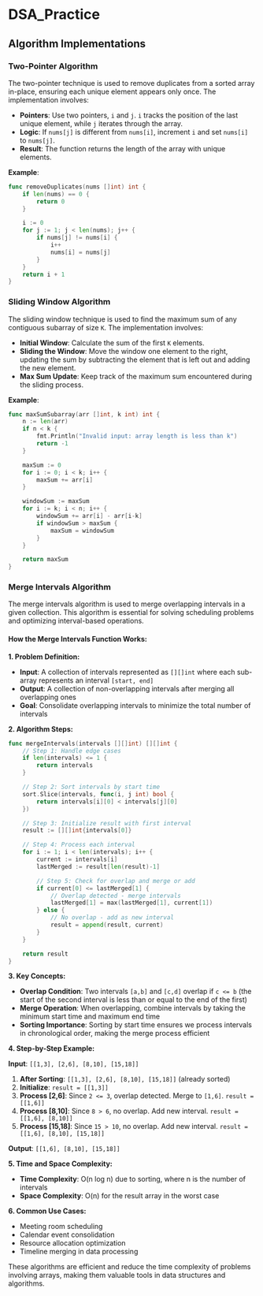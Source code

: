 # DSA_Practice

## Algorithm Implementations

### Two-Pointer Algorithm

The two-pointer technique is used to remove duplicates from a sorted array in-place, ensuring each unique element appears only once. The implementation involves:

- **Pointers**: Use two pointers, `i` and `j`. `i` tracks the position of the last unique element, while `j` iterates through the array.
- **Logic**: If `nums[j]` is different from `nums[i]`, increment `i` and set `nums[i]` to `nums[j]`.
- **Result**: The function returns the length of the array with unique elements.

**Example**:
```go
func removeDuplicates(nums []int) int {
    if len(nums) == 0 {
        return 0
    }

    i := 0
    for j := 1; j < len(nums); j++ {
        if nums[j] != nums[i] {
            i++
            nums[i] = nums[j]
        }
    }
    return i + 1
}
```

### Sliding Window Algorithm

The sliding window technique is used to find the maximum sum of any contiguous subarray of size `K`. The implementation involves:

- **Initial Window**: Calculate the sum of the first `K` elements.
- **Sliding the Window**: Move the window one element to the right, updating the sum by subtracting the element that is left out and adding the new element.
- **Max Sum Update**: Keep track of the maximum sum encountered during the sliding process.

**Example**:
```go
func maxSumSubarray(arr []int, k int) int {
    n := len(arr)
    if n < k {
        fmt.Println("Invalid input: array length is less than k")
        return -1
    }

    maxSum := 0
    for i := 0; i < k; i++ {
        maxSum += arr[i]
    }

    windowSum := maxSum
    for i := k; i < n; i++ {
        windowSum += arr[i] - arr[i-k]
        if windowSum > maxSum {
            maxSum = windowSum
        }
    }

    return maxSum
}
```

### Merge Intervals Algorithm

The merge intervals algorithm is used to merge overlapping intervals in a given collection. This algorithm is essential for solving scheduling problems and optimizing interval-based operations.

#### How the Merge Intervals Function Works:

**1. Problem Definition:**
- **Input**: A collection of intervals represented as `[][]int` where each sub-array represents an interval `[start, end]`
- **Output**: A collection of non-overlapping intervals after merging all overlapping ones
- **Goal**: Consolidate overlapping intervals to minimize the total number of intervals

**2. Algorithm Steps:**

```go
func mergeIntervals(intervals [][]int) [][]int {
    // Step 1: Handle edge cases
    if len(intervals) <= 1 {
        return intervals
    }

    // Step 2: Sort intervals by start time
    sort.Slice(intervals, func(i, j int) bool {
        return intervals[i][0] < intervals[j][0]
    })

    // Step 3: Initialize result with first interval
    result := [][]int{intervals[0]}

    // Step 4: Process each interval
    for i := 1; i < len(intervals); i++ {
        current := intervals[i]
        lastMerged := result[len(result)-1]

        // Step 5: Check for overlap and merge or add
        if current[0] <= lastMerged[1] {
            // Overlap detected - merge intervals
            lastMerged[1] = max(lastMerged[1], current[1])
        } else {
            // No overlap - add as new interval
            result = append(result, current)
        }
    }

    return result
}
```

**3. Key Concepts:**

- **Overlap Condition**: Two intervals `[a,b]` and `[c,d]` overlap if `c <= b` (the start of the second interval is less than or equal to the end of the first)
- **Merge Operation**: When overlapping, combine intervals by taking the minimum start time and maximum end time
- **Sorting Importance**: Sorting by start time ensures we process intervals in chronological order, making the merge process efficient

**4. Step-by-Step Example:**

**Input**: `[[1,3], [2,6], [8,10], [15,18]]`

1. **After Sorting**: `[[1,3], [2,6], [8,10], [15,18]]` (already sorted)
2. **Initialize**: `result = [[1,3]]`
3. **Process [2,6]**: Since `2 <= 3`, overlap detected. Merge to `[1,6]`. `result = [[1,6]]`
4. **Process [8,10]**: Since `8 > 6`, no overlap. Add new interval. `result = [[1,6], [8,10]]`
5. **Process [15,18]**: Since `15 > 10`, no overlap. Add new interval. `result = [[1,6], [8,10], [15,18]]`

**Output**: `[[1,6], [8,10], [15,18]]`

**5. Time and Space Complexity:**
- **Time Complexity**: O(n log n) due to sorting, where n is the number of intervals
- **Space Complexity**: O(n) for the result array in the worst case

**6. Common Use Cases:**
- Meeting room scheduling
- Calendar event consolidation
- Resource allocation optimization
- Timeline merging in data processing

These algorithms are efficient and reduce the time complexity of problems involving arrays, making them valuable tools in data structures and algorithms.
